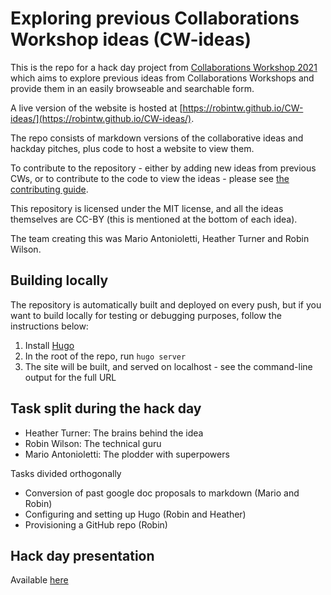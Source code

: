 # Exploring previous Collaborations Workshop ideas (CW-ideas)
This is the repo for a hack day project from [Collaborations Workshop 2021](http://www.software.ac.uk/cw21) which aims to explore previous ideas from Collaborations Workshops and provide them in an easily browseable and searchable form.

A live version of the website is hosted at [https://robintw.github.io/CW-ideas/](https://robintw.github.io/CW-ideas/).

The repo consists of markdown versions of the collaborative ideas and hackday pitches, plus code to host a website to view them.

To contribute to the repository - either by adding new ideas from previous CWs, or to contribute to the code to view the ideas - please see [the contributing guide](CONTRIBUTING.md).

This repository is licensed under the MIT license, and all the ideas themselves are CC-BY (this is mentioned at the bottom of each idea).

The team creating this was Mario Antonioletti, Heather Turner and Robin Wilson.

## Building locally
The repository is automatically built and deployed on every push, but if you want to build locally for testing or debugging purposes, follow the instructions below:
1. Install [Hugo](https://gohugo.io/getting-started/installing/)
2. In the root of the repo, run `hugo server`
3. The site will be built, and served on localhost - see the command-line output for the full URL


## Task split during the hack day
- Heather Turner: The brains behind the idea
- Robin Wilson: The technical guru
- Mario Antonioletti: The plodder with superpowers 

Tasks divided orthogonally
- Conversion of past google doc proposals to markdown (Mario and Robin)
- Configuring and setting up Hugo (Robin and Heather)
- Provisioning a GitHub repo (Robin)

## Hack day presentation
Available [here](https://docs.google.com/presentation/d/1GOjaNzfhDBwjr1lmJOlYjHYNzxpctGAla5PxpZDzOIQ/edit?usp=sharing)